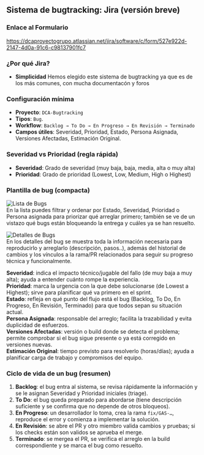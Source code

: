 ## Sistema de bugtracking: **Jira** (versión breve)

### Enlace al Formulario
https://dcaproyectogrupo.atlassian.net/jira/software/c/form/527e922d-2147-4d0a-91c6-c98137901fc7

### ¿Por qué Jira?
- **Simplicidad** Hemos elegido este sistema de bugtracking ya que es de los más comunes, con mucha documentacón y foros

### Configuración mínima
- **Proyecto**: `DCA-Bugtracking`
- **Tipos**: `Bug`.
- **Workflow**: `Backlog → To Do → En Progreso → En Revisión → Terminado`
- **Campos útiles**: Severidad, Prioridad, Estado, Persona Asignada, Versiones Afectadas, Estimación Original.

### Severidad vs Prioridad (regla rápida)
- **Severidad**: Grado de severidad (muy baja, baja, media, alta o muy alta)
- **Prioridad**: Grado de prioridad (Lowest, Low, Medium, High o Highest)

### Plantilla de bug (compacta)
![Lista de Bugs](docs/img/ListaBugs.png)  
En la lista puedes filtrar y ordenar por Estado, Severidad, Prioridad o Persona asignada para priorizar qué arreglar primero; también se ve de un vistazo qué bugs están bloqueando la entrega y cuáles ya se han resuelto.

![Detalles de Bugs](docs/img/DetallesBugs.png)  
En los detalles del bug se muestra toda la información necesaria para reproducirlo y arreglarlo (descripción, pasos..), además del historial de cambios y los vínculos a la rama/PR relacionados para seguir su progreso técnica y funcionalmente.

**Severidad**: indica el impacto técnico/jugable del fallo (de muy baja a muy alta); ayuda a entender cuánto rompe la experiencia.  
**Prioridad**: marca la urgencia con la que debe solucionarse (de Lowest a Highest); sirve para planificar qué va primero en el sprint.  
**Estado**: refleja en qué punto del flujo está el bug (Backlog, To Do, En Progreso, En Revisión, Terminado) para que todos sepan su situación actual.  
**Persona Asignada**: responsable del arreglo; facilita la trazabilidad y evita duplicidad de esfuerzos.  
**Versiones Afectadas**: versión o build donde se detecta el problema; permite comprobar si el bug sigue presente o ya está corregido en versiones nuevas.  
**Estimación Original**: tiempo previsto para resolverlo (horas/días); ayuda a planificar carga de trabajo y compromisos del equipo.

### Ciclo de vida de un bug (resumen)
1. **Backlog**: el bug entra al sistema, se revisa rápidamente la información y se le asignan Severidad y Prioridad iniciales (triage).  
2. **To Do**: el bug queda preparado para abordarse (tiene descripción suficiente y se confirma que no depende de otros bloqueos).  
3. **En Progreso**: un desarrollador lo toma, crea la rama `fix/GAS-…`, reproduce el error y comienza a implementar la solución.  
4. **En Revisión**: se abre el PR y otro miembro valida cambios y pruebas; si los checks están son validos se aprueba el merge.  
5. **Terminado**: se mergea el PR, se verifica el arreglo en la build correspondiente y se marca el bug como resuelto.
